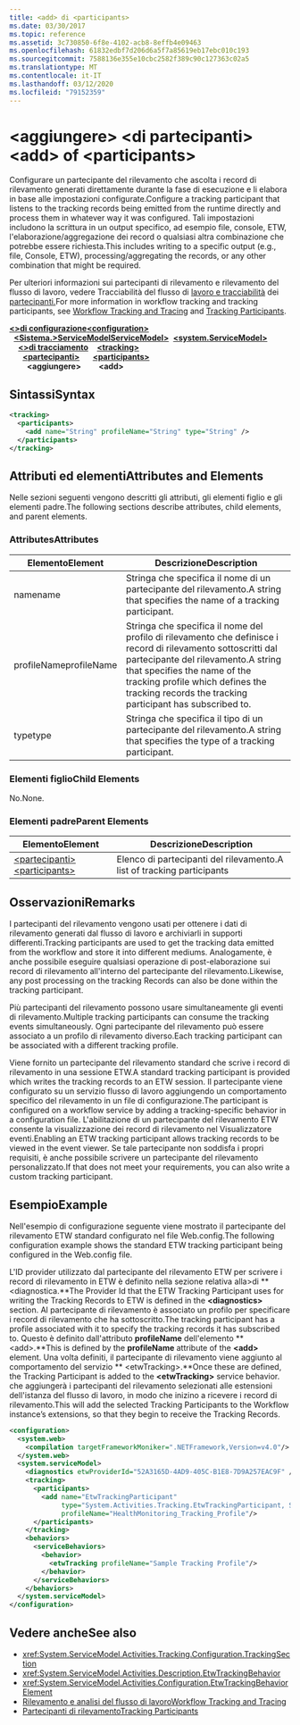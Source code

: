 ```yaml
---
title: <add> di <participants>
ms.date: 03/30/2017
ms.topic: reference
ms.assetid: 3c730850-6f8e-4102-acb8-8effb4e09463
ms.openlocfilehash: 61832edbf7d206d6a5f7a85619eb17ebc010c193
ms.sourcegitcommit: 7588136e355e10cbc2582f389c90c127363c02a5
ms.translationtype: MT
ms.contentlocale: it-IT
ms.lasthandoff: 03/12/2020
ms.locfileid: "79152359"
---
```

# <a name="add-of-participants"></a><span data-ttu-id="23e6d-102">\<aggiungere> \<di partecipanti></span><span class="sxs-lookup"><span data-stu-id="23e6d-102">\<add> of \<participants></span></span>
<span data-ttu-id="23e6d-103">Configurare un partecipante del rilevamento che ascolta i record di rilevamento generati direttamente durante la fase di esecuzione e li elabora in base alle impostazioni configurate.</span><span class="sxs-lookup"><span data-stu-id="23e6d-103">Configure a tracking participant that listens to the tracking records being emitted from the runtime directly and process them in whatever way it was configured.</span></span> <span data-ttu-id="23e6d-104">Tali impostazioni includono la scrittura in un output specifico, ad esempio file, console, ETW, l'elaborazione/aggregazione dei record o qualsiasi altra combinazione che potrebbe essere richiesta.</span><span class="sxs-lookup"><span data-stu-id="23e6d-104">This includes writing to a specific output (e.g., file, Console, ETW), processing/aggregating the records, or any other combination that might be required.</span></span>  
  
 <span data-ttu-id="23e6d-105">Per ulteriori informazioni sui partecipanti di rilevamento e rilevamento del flusso di lavoro, vedere Tracciabilità del flusso di [lavoro e tracciabilità](../../../windows-workflow-foundation/workflow-tracking-and-tracing.md) dei [partecipanti.](../../../windows-workflow-foundation/tracking-participants.md)</span><span class="sxs-lookup"><span data-stu-id="23e6d-105">For more information in workflow tracking and tracking participants, see [Workflow Tracking and Tracing](../../../windows-workflow-foundation/workflow-tracking-and-tracing.md) and [Tracking Participants](../../../windows-workflow-foundation/tracking-participants.md).</span></span>  
  
<span data-ttu-id="23e6d-106">[**\<>di configurazione**](../configuration-element.md)</span><span class="sxs-lookup"><span data-stu-id="23e6d-106">[**\<configuration>**](../configuration-element.md)</span></span>\
<span data-ttu-id="23e6d-107">&nbsp;&nbsp;[**\<Sistema.>ServiceModelServiceModel>**](system-servicemodel-of-workflow.md)</span><span class="sxs-lookup"><span data-stu-id="23e6d-107">&nbsp;&nbsp;[**\<system.ServiceModel>**](system-servicemodel-of-workflow.md)</span></span>\
<span data-ttu-id="23e6d-108">&nbsp;&nbsp;&nbsp;&nbsp;[**\<>di tracciamento**](tracking.md)</span><span class="sxs-lookup"><span data-stu-id="23e6d-108">&nbsp;&nbsp;&nbsp;&nbsp;[**\<tracking>**](tracking.md)</span></span>\
<span data-ttu-id="23e6d-109">&nbsp;&nbsp;&nbsp;&nbsp;&nbsp;&nbsp;[**\<partecipanti>**](participants.md)</span><span class="sxs-lookup"><span data-stu-id="23e6d-109">&nbsp;&nbsp;&nbsp;&nbsp;&nbsp;&nbsp;[**\<participants>**](participants.md)</span></span>\
<span data-ttu-id="23e6d-110">&nbsp;&nbsp;&nbsp;&nbsp;&nbsp;&nbsp;&nbsp;&nbsp;**\<aggiungere>**</span><span class="sxs-lookup"><span data-stu-id="23e6d-110">&nbsp;&nbsp;&nbsp;&nbsp;&nbsp;&nbsp;&nbsp;&nbsp;**\<add>**</span></span>  
  
## <a name="syntax"></a><span data-ttu-id="23e6d-111">Sintassi</span><span class="sxs-lookup"><span data-stu-id="23e6d-111">Syntax</span></span>  
  
```xml
<tracking>
  <participants>
    <add name="String" profileName="String" type="String" />
  </participants>
</tracking>
```  
  
## <a name="attributes-and-elements"></a><span data-ttu-id="23e6d-112">Attributi ed elementi</span><span class="sxs-lookup"><span data-stu-id="23e6d-112">Attributes and Elements</span></span>  
 <span data-ttu-id="23e6d-113">Nelle sezioni seguenti vengono descritti gli attributi, gli elementi figlio e gli elementi padre.</span><span class="sxs-lookup"><span data-stu-id="23e6d-113">The following sections describe attributes, child elements, and parent elements.</span></span>  
  
### <a name="attributes"></a><span data-ttu-id="23e6d-114">Attributes</span><span class="sxs-lookup"><span data-stu-id="23e6d-114">Attributes</span></span>  
  
|<span data-ttu-id="23e6d-115">Elemento</span><span class="sxs-lookup"><span data-stu-id="23e6d-115">Element</span></span>|<span data-ttu-id="23e6d-116">Descrizione</span><span class="sxs-lookup"><span data-stu-id="23e6d-116">Description</span></span>|  
|-------------|-----------------|  
|<span data-ttu-id="23e6d-117">name</span><span class="sxs-lookup"><span data-stu-id="23e6d-117">name</span></span>|<span data-ttu-id="23e6d-118">Stringa che specifica il nome di un partecipante del rilevamento.</span><span class="sxs-lookup"><span data-stu-id="23e6d-118">A string that specifies the name of a tracking participant.</span></span>|  
|<span data-ttu-id="23e6d-119">profileName</span><span class="sxs-lookup"><span data-stu-id="23e6d-119">profileName</span></span>|<span data-ttu-id="23e6d-120">Stringa che specifica il nome del profilo di rilevamento che definisce i record di rilevamento sottoscritti dal partecipante del rilevamento.</span><span class="sxs-lookup"><span data-stu-id="23e6d-120">A string that specifies the name of the tracking profile which defines the tracking records the tracking participant has subscribed to.</span></span>|  
|<span data-ttu-id="23e6d-121">type</span><span class="sxs-lookup"><span data-stu-id="23e6d-121">type</span></span>|<span data-ttu-id="23e6d-122">Stringa che specifica il tipo di un partecipante del rilevamento.</span><span class="sxs-lookup"><span data-stu-id="23e6d-122">A string that specifies the type of a tracking participant.</span></span>|  
  
### <a name="child-elements"></a><span data-ttu-id="23e6d-123">Elementi figlio</span><span class="sxs-lookup"><span data-stu-id="23e6d-123">Child Elements</span></span>  
 <span data-ttu-id="23e6d-124">No.</span><span class="sxs-lookup"><span data-stu-id="23e6d-124">None.</span></span>  
  
### <a name="parent-elements"></a><span data-ttu-id="23e6d-125">Elementi padre</span><span class="sxs-lookup"><span data-stu-id="23e6d-125">Parent Elements</span></span>  
  
|<span data-ttu-id="23e6d-126">Elemento</span><span class="sxs-lookup"><span data-stu-id="23e6d-126">Element</span></span>|<span data-ttu-id="23e6d-127">Descrizione</span><span class="sxs-lookup"><span data-stu-id="23e6d-127">Description</span></span>|  
|-------------|-----------------|  
|[<span data-ttu-id="23e6d-128">\<partecipanti></span><span class="sxs-lookup"><span data-stu-id="23e6d-128">\<participants></span></span>](participants.md)|<span data-ttu-id="23e6d-129">Elenco di partecipanti del rilevamento.</span><span class="sxs-lookup"><span data-stu-id="23e6d-129">A list of tracking participants</span></span>|  
  
## <a name="remarks"></a><span data-ttu-id="23e6d-130">Osservazioni</span><span class="sxs-lookup"><span data-stu-id="23e6d-130">Remarks</span></span>  
 <span data-ttu-id="23e6d-131">I partecipanti del rilevamento vengono usati per ottenere i dati di rilevamento generati dal flusso di lavoro e archiviarli in supporti differenti.</span><span class="sxs-lookup"><span data-stu-id="23e6d-131">Tracking participants are used to get the tracking data emitted from the workflow and store it into different mediums.</span></span> <span data-ttu-id="23e6d-132">Analogamente, è anche possibile eseguire qualsiasi operazione di post-elaborazione sui record di rilevamento all'interno del partecipante del rilevamento.</span><span class="sxs-lookup"><span data-stu-id="23e6d-132">Likewise, any post processing on the tracking Records can also be done within the tracking participant.</span></span>  
  
 <span data-ttu-id="23e6d-133">Più partecipanti del rilevamento possono usare simultaneamente gli eventi di rilevamento.</span><span class="sxs-lookup"><span data-stu-id="23e6d-133">Multiple tracking participants can consume the tracking events simultaneously.</span></span> <span data-ttu-id="23e6d-134">Ogni partecipante del rilevamento può essere associato a un profilo di rilevamento diverso.</span><span class="sxs-lookup"><span data-stu-id="23e6d-134">Each tracking participant can be associated with a different tracking profile.</span></span>  
  
 <span data-ttu-id="23e6d-135">Viene fornito un partecipante del rilevamento standard che scrive i record di rilevamento in una sessione ETW.</span><span class="sxs-lookup"><span data-stu-id="23e6d-135">A standard tracking participant is provided which writes the tracking records to an ETW session.</span></span> <span data-ttu-id="23e6d-136">Il partecipante viene configurato su un servizio flusso di lavoro aggiungendo un comportamento specifico del rilevamento in un file di configurazione.</span><span class="sxs-lookup"><span data-stu-id="23e6d-136">The participant is configured on a workflow service by adding a tracking-specific behavior in a configuration file.</span></span> <span data-ttu-id="23e6d-137">L'abilitazione di un partecipante del rilevamento ETW consente la visualizzazione dei record di rilevamento nel Visualizzatore eventi.</span><span class="sxs-lookup"><span data-stu-id="23e6d-137">Enabling an ETW tracking participant allows tracking records to be viewed in the event viewer.</span></span> <span data-ttu-id="23e6d-138">Se tale partecipante non soddisfa i propri requisiti, è anche possibile scrivere un partecipante del rilevamento personalizzato.</span><span class="sxs-lookup"><span data-stu-id="23e6d-138">If that does not meet your requirements, you can also write a custom tracking participant.</span></span>  
  
## <a name="example"></a><span data-ttu-id="23e6d-139">Esempio</span><span class="sxs-lookup"><span data-stu-id="23e6d-139">Example</span></span>  
 <span data-ttu-id="23e6d-140">Nell'esempio di configurazione seguente viene mostrato il partecipante del rilevamento ETW standard configurato nel file Web.config.</span><span class="sxs-lookup"><span data-stu-id="23e6d-140">The following configuration example shows the standard ETW tracking participant being configured in the Web.config file.</span></span>  
  
 <span data-ttu-id="23e6d-141">L'ID provider utilizzato dal partecipante del rilevamento ETW per scrivere i record di rilevamento in ETW è definito nella sezione relativa alla>di \*\* \<diagnostica.\*\*</span><span class="sxs-lookup"><span data-stu-id="23e6d-141">The Provider Id that the ETW Tracking Participant uses for writing the Tracking Records to ETW is defined in the **\<diagnostics>** section.</span></span> <span data-ttu-id="23e6d-142">Al partecipante di rilevamento è associato un profilo per specificare i record di rilevamento che ha sottoscritto.</span><span class="sxs-lookup"><span data-stu-id="23e6d-142">The tracking participant has a profile associated with it to specify the tracking records it has subscribed to.</span></span> <span data-ttu-id="23e6d-143">Questo è definito dall'attributo **profileName** dell'elemento \*\* \<add>.\*\*</span><span class="sxs-lookup"><span data-stu-id="23e6d-143">This is defined by the **profileName** attribute of the **\<add>** element.</span></span> <span data-ttu-id="23e6d-144">Una volta definiti, il partecipante di rilevamento viene aggiunto al comportamento del servizio \*\* \<etwTracking>.\*\*</span><span class="sxs-lookup"><span data-stu-id="23e6d-144">Once these are defined, the Tracking Participant is added to the **\<etwTracking>** service behavior.</span></span> <span data-ttu-id="23e6d-145">che aggiungerà i partecipanti del rilevamento selezionati alle estensioni dell'istanza del flusso di lavoro, in modo che inizino a ricevere i record di rilevamento.</span><span class="sxs-lookup"><span data-stu-id="23e6d-145">This will add the selected Tracking Participants to the Workflow instance’s extensions, so that they begin to receive the Tracking Records.</span></span>  
  
```xml  
<configuration>
  <system.web>
    <compilation targetFrameworkMoniker=".NETFramework,Version=v4.0"/>
  </system.web>
  <system.serviceModel>
    <diagnostics etwProviderId="52A3165D-4AD9-405C-B1E8-7D9A257EAC9F" />
    <tracking>
      <participants>
        <add name="EtwTrackingParticipant"
             type="System.Activities.Tracking.EtwTrackingParticipant, System.Activities, Version=4.0.0.0, Culture=neutral, PublicKeyToken=31bf3856ad364e35"
             profileName="HealthMonitoring_Tracking_Profile"/>
      </participants>
    </tracking>
    <behaviors>
      <serviceBehaviors>
        <behavior>
          <etwTracking profileName="Sample Tracking Profile"/>  
        </behavior>
      </serviceBehaviors>
    </behaviors>
  </system.serviceModel>
</configuration>  
```  
  
## <a name="see-also"></a><span data-ttu-id="23e6d-146">Vedere anche</span><span class="sxs-lookup"><span data-stu-id="23e6d-146">See also</span></span>

- <xref:System.ServiceModel.Activities.Tracking.Configuration.TrackingSection>
- <xref:System.ServiceModel.Activities.Description.EtwTrackingBehavior>
- <xref:System.ServiceModel.Activities.Configuration.EtwTrackingBehaviorElement>
- [<span data-ttu-id="23e6d-147">Rilevamento e analisi del flusso di lavoro</span><span class="sxs-lookup"><span data-stu-id="23e6d-147">Workflow Tracking and Tracing</span></span>](../../../windows-workflow-foundation/workflow-tracking-and-tracing.md)
- [<span data-ttu-id="23e6d-148">Partecipanti di rilevamento</span><span class="sxs-lookup"><span data-stu-id="23e6d-148">Tracking Participants</span></span>](../../../windows-workflow-foundation/tracking-participants.md)
